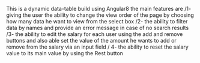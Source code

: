This is a dynamic data-table build using Angular8 the main features are /1- giving the user the ability to change the view order of the page by choosing how many data he want to view from the select box /2- the ability to filter data by names and provide an error message in case of no search results /3- the ability to edit the salary for each user using the add and remove buttons and also able set the value of the amount he wants to add or remove from the salary via an input field / 4- the ability to reset the salary value to its main value by using the Rest button  
